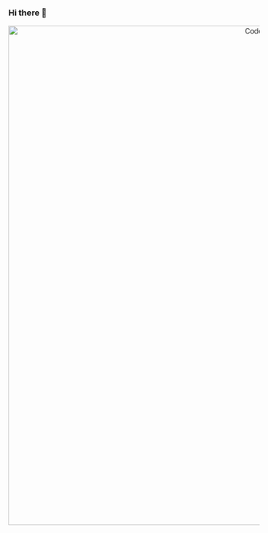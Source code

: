 ### Hi there 👋
<center>
<img src="https://media0.giphy.com/media/3ov9jPghXAsbvLmcjm/giphy.gif?cid=ecf05e473s7y4056i6796t8nuaig3f31vnsfj3u65o33jpj9&rid=giphy.gif&ct=g" alt="Coder GIF" width="1000">
  </center>
  
  
